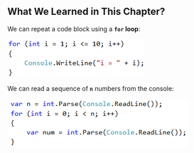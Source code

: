 ## What We Learned in This Chapter?

We can repeat a code block using a **`for` loop**:

![](/assets/chapter-5-images/00.For-loop-01.png)

We can read a sequence of **`n`** numbers from the console:

![](/assets/chapter-5-images/00.For-loop-03.png)
